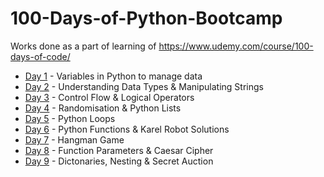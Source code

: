 # 100-Days-of-Python-Bootcamp
Works done as a part of learning of https://www.udemy.com/course/100-days-of-code/

- [Day 1](https://github.com/MANIDEEP007/100-Days-of-Python-Bootcamp/tree/main/Day1) - Variables in Python to manage data
- [Day 2](https://github.com/MANIDEEP007/100-Days-of-Python-Bootcamp/tree/main/Day2) - Understanding Data Types & Manipulating Strings
- [Day 3](https://github.com/MANIDEEP007/100-Days-of-Python-Bootcamp/tree/main/Day3) - Control Flow & Logical Operators
- [Day 4](https://github.com/MANIDEEP007/100-Days-of-Python-Bootcamp/tree/main/Day4) - Randomisation & Python Lists
- [Day 5](https://github.com/MANIDEEP007/100-Days-of-Python-Bootcamp/tree/main/Day5) - Python Loops
- [Day 6](https://github.com/MANIDEEP007/100-Days-of-Python-Bootcamp/tree/main/Day6) - Python Functions & Karel Robot Solutions
- [Day 7](https://github.com/MANIDEEP007/100-Days-of-Python-Bootcamp/tree/main/Day7) - Hangman Game
- [Day 8](https://github.com/MANIDEEP007/100-Days-of-Python-Bootcamp/tree/main/Day8) - Function Parameters & Caesar Cipher
- [Day 9](https://github.com/MANIDEEP007/100-Days-of-Python-Bootcamp/tree/main/Day9) - Dictonaries, Nesting & Secret Auction
